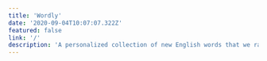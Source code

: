 ```yaml
---
title: 'Wordly'
date: '2020-09-04T10:07:07.322Z'
featured: false
link: '/'
description: 'A personalized collection of new English words that we rarely encounter in our day-to-day use.'
---
```

